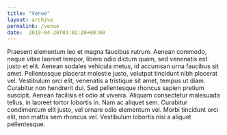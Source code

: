```yaml
---
title: "Venue"
layout: archive
permalink: /venue
date:  2019-04-20T03:02:20+00:00
---
```


Praesent elementum leo et magna faucibus rutrum. Aenean commodo, neque vitae laoreet tempor, libero odio dictum quam, sed venenatis est justo et elit. Aenean sodales vehicula metus, id accumsan urna faucibus sit amet. Pellentesque placerat molestie justo, volutpat tincidunt nibh placerat vel. Vestibulum orci elit, venenatis a tristique sit amet, tempus ut diam. Curabitur non hendrerit dui. Sed pellentesque rhoncus sapien pretium suscipit. Aenean facilisis et odio at viverra. Aliquam consectetur malesuada tellus, in laoreet tortor lobortis in. Nam ac aliquet sem. Curabitur condimentum elit justo, vel ornare odio elementum vel. Morbi tincidunt orci elit, non mattis sem rhoncus vel. Vestibulum lobortis nisi a aliquet pellentesque.
